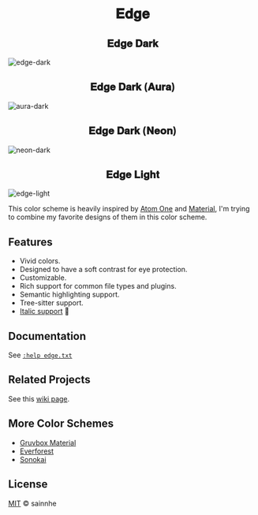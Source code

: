 <h1 align="center">
𝐄𝐝𝐠𝐞
</h1>

<h2 align="center">
𝐄𝐝𝐠𝐞 𝐃𝐚𝐫𝐤
</h2>

![edge-dark](https://user-images.githubusercontent.com/37491630/89113527-e0d4f800-d4a4-11ea-97d0-bcb223213e77.png)

<h2 align="center">
𝐄𝐝𝐠𝐞 𝐃𝐚𝐫𝐤 (𝐀𝐮𝐫𝐚)
</h2>

![aura-dark](https://user-images.githubusercontent.com/37491630/89113526-dfa3cb00-d4a4-11ea-97cd-213145e6bfb6.png)

<h2 align="center">
𝐄𝐝𝐠𝐞 𝐃𝐚𝐫𝐤 (𝐍𝐞𝐨𝐧)
</h2>

![neon-dark](https://user-images.githubusercontent.com/37491630/89113529-e5011580-d4a4-11ea-9608-61ca4cfe9a4f.png)

<h2 align="center">
𝐄𝐝𝐠𝐞 𝐋𝐢𝐠𝐡𝐭
</h2>

![edge-light](https://user-images.githubusercontent.com/37491630/89113528-e3375200-d4a4-11ea-905a-c5007e78dba0.png)

This color scheme is heavily inspired by [Atom One](https://github.com/atom/atom/tree/master/packages/one-dark-syntax) and [Material](https://github.com/equinusocio/material-theme), I'm trying to combine my favorite designs of them in this color scheme.

## Features

- Vivid colors.
- Designed to have a soft contrast for eye protection.
- Customizable.
- Rich support for common file types and plugins.
- Semantic highlighting support.
- Tree-sitter support.
- [Italic support](https://github.com/sainnhe/icursive-nerd-font) 🎉

## Documentation

See [`:help edge.txt`](https://github.com/sainnhe/edge/blob/master/doc/edge.txt)

## Related Projects

See this [wiki page](https://github.com/sainnhe/edge/wiki/Related-Projects).

## More Color Schemes

- [Gruvbox Material](https://github.com/sainnhe/gruvbox-material)
- [Everforest](https://github.com/sainnhe/everforest)
- [Sonokai](https://github.com/sainnhe/sonokai)

## License

[MIT](./LICENSE) © sainnhe
